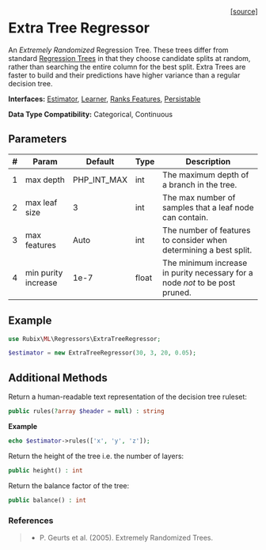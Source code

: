 <span style="float:right;"><a href="https://github.com/RubixML/RubixML/blob/master/src/Regressors/ExtraTreeRegressor.php">[source]</a></span>

# Extra Tree Regressor
An *Extremely Randomized* Regression Tree. These trees differ from standard [Regression Trees](regression-tree.md) in that they choose candidate splits at random, rather than searching the entire column for the best split. Extra Trees are faster to build and their predictions have higher variance than a regular decision tree.

**Interfaces:** [Estimator](../estimator.md), [Learner](../learner.md), [Ranks Features](../ranks-features.md), [Persistable](../persistable.md)

**Data Type Compatibility:** Categorical, Continuous

## Parameters
| # | Param | Default | Type | Description |
|---|---|---|---|---|
| 1 | max depth | PHP_INT_MAX | int | The maximum depth of a branch in the tree. |
| 2 | max leaf size | 3 | int | The max number of samples that a leaf node can contain. |
| 3 | max features | Auto | int | The number of features to consider when determining a best split. |
| 4 | min purity increase | 1e-7 | float | The minimum increase in purity necessary for a node *not* to be post pruned. |

## Example
```php
use Rubix\ML\Regressors\ExtraTreeRegressor;

$estimator = new ExtraTreeRegressor(30, 3, 20, 0.05);
```

## Additional Methods
Return a human-readable text representation of the decision tree ruleset:
```php
public rules(?array $header = null) : string
```

**Example**

```php
echo $estimator->rules(['x', 'y', 'z']);
```

Return the height of the tree i.e. the number of layers:
```php
public height() : int
```

Return the balance factor of the tree:
```php
public balance() : int
```

### References
>- P. Geurts et al. (2005). Extremely Randomized Trees.
